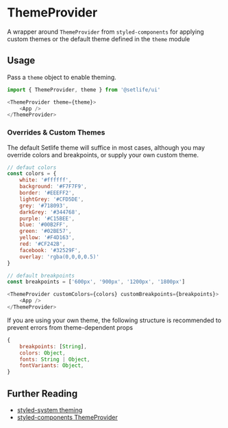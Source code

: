 # ThemeProvider

A wrapper around `ThemeProvider` from `styled-components` for applying custom themes or the default theme defined in the `theme` module

## Usage

Pass a `theme` object to enable theming. 

```js
import { ThemeProvider, theme } from '@setlife/ui'

<ThemeProvider theme={theme}>
    <App />
</ThemeProvider>
```

### Overrides & Custom Themes

The default Setlife theme will suffice in most cases, although you may override colors and breakpoints, or supply your own custom theme.

```js
// defaut colors
const colors = {
    white: '#ffffff',
    background: '#F7F7F9',
    border: '#EEEFF2',
    lightGrey: '#CFD5DE',
    grey: '#718093',
    darkGrey: '#344768',
    purple: '#C15BEE',
    blue: '#00B2FF',
    green: '#02BE57',
    yellow: '#F4D163',
    red: '#CF242B',
    facebook: '#32529F',
    overlay: 'rgba(0,0,0,0.5)'
}

// default breakpoints
const breakpoints = ['600px', '900px', '1200px', '1800px']

<ThemeProvider customColors={colors} customBreakpoints={breakpoints}>
    <App />
</ThemeProvider>
```

If you are using your own theme, the following structure is recommended to prevent errors from theme-dependent props

```js
{
    breakpoints: [String],
    colors: Object,
    fonts: String | Object,
    fontVariants: Object,
}
```

## Further Reading
- [styled-system theming](https://github.com/jxnblk/styled-system/blob/master/docs/table.md)
- [styled-components ThemeProvider](https://www.styled-components.com/docs/advanced#theming)